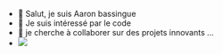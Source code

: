 - 👋 Salut, je suis Aaron bassingue
- 👀 Je suis intéressé par le code
- 🌱 je cherche à collaborer sur des projets innovants ...
- <img src=' https://camo.githubusercontent.com/5694beadc5c8b9bfa2ef10a582a204e8e1b59c0de565565f85e89f4bfa281e91/68747470733a2f2f617765736f6d652d6769746875622d73746174732e617a75726577656273697465732e6e65742f757365722d73746174732f6272756e6f627269746f6465763f7468656d653d68696768636f6e7472617374' >
<!---- 💞️ I’m looking to collaborate on ... 

- 📫 How to reach me ...
- 😄 Pronouns: ...
- ⚡ Fun fact: ...


<!---
AARON40409/AARON40409 is a ✨ special ✨ repository because its `README.md` (this file) appears on your GitHub profile.
You can click the Preview link to take a look at your changes.
--->
